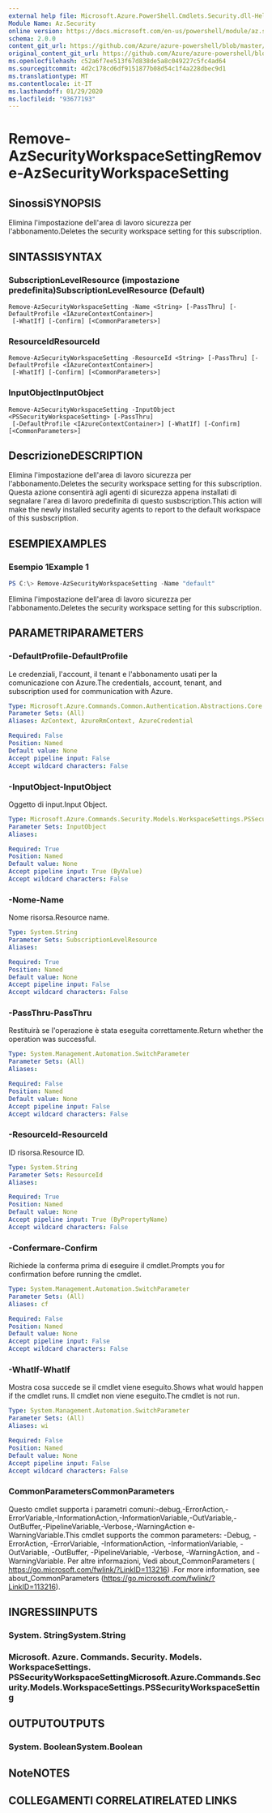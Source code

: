 ```yaml
---
external help file: Microsoft.Azure.PowerShell.Cmdlets.Security.dll-Help.xml
Module Name: Az.Security
online version: https://docs.microsoft.com/en-us/powershell/module/az.security/Remove-AzSecurityWorkspaceSetting
schema: 2.0.0
content_git_url: https://github.com/Azure/azure-powershell/blob/master/src/Security/Security/help/Remove-AzSecurityWorkspaceSetting.md
original_content_git_url: https://github.com/Azure/azure-powershell/blob/master/src/Security/Security/help/Remove-AzSecurityWorkspaceSetting.md
ms.openlocfilehash: c52a6f7ee513f67d838de5a8c049227c5fc4ad64
ms.sourcegitcommit: 4d2c178cd6df9151877b08d54c1f4a228dbec9d1
ms.translationtype: MT
ms.contentlocale: it-IT
ms.lasthandoff: 01/29/2020
ms.locfileid: "93677193"
---
```

# <span data-ttu-id="5fb23-101">Remove-AzSecurityWorkspaceSetting</span><span class="sxs-lookup"><span data-stu-id="5fb23-101">Remove-AzSecurityWorkspaceSetting</span></span>

## <span data-ttu-id="5fb23-102">Sinossi</span><span class="sxs-lookup"><span data-stu-id="5fb23-102">SYNOPSIS</span></span>
<span data-ttu-id="5fb23-103">Elimina l'impostazione dell'area di lavoro sicurezza per l'abbonamento.</span><span class="sxs-lookup"><span data-stu-id="5fb23-103">Deletes the security workspace setting for this subscription.</span></span>

## <span data-ttu-id="5fb23-104">SINTASSI</span><span class="sxs-lookup"><span data-stu-id="5fb23-104">SYNTAX</span></span>

### <span data-ttu-id="5fb23-105">SubscriptionLevelResource (impostazione predefinita)</span><span class="sxs-lookup"><span data-stu-id="5fb23-105">SubscriptionLevelResource (Default)</span></span>
```
Remove-AzSecurityWorkspaceSetting -Name <String> [-PassThru] [-DefaultProfile <IAzureContextContainer>]
 [-WhatIf] [-Confirm] [<CommonParameters>]
```

### <span data-ttu-id="5fb23-106">ResourceId</span><span class="sxs-lookup"><span data-stu-id="5fb23-106">ResourceId</span></span>
```
Remove-AzSecurityWorkspaceSetting -ResourceId <String> [-PassThru] [-DefaultProfile <IAzureContextContainer>]
 [-WhatIf] [-Confirm] [<CommonParameters>]
```

### <span data-ttu-id="5fb23-107">InputObject</span><span class="sxs-lookup"><span data-stu-id="5fb23-107">InputObject</span></span>
```
Remove-AzSecurityWorkspaceSetting -InputObject <PSSecurityWorkspaceSetting> [-PassThru]
 [-DefaultProfile <IAzureContextContainer>] [-WhatIf] [-Confirm] [<CommonParameters>]
```

## <span data-ttu-id="5fb23-108">Descrizione</span><span class="sxs-lookup"><span data-stu-id="5fb23-108">DESCRIPTION</span></span>
<span data-ttu-id="5fb23-109">Elimina l'impostazione dell'area di lavoro sicurezza per l'abbonamento.</span><span class="sxs-lookup"><span data-stu-id="5fb23-109">Deletes the security workspace setting for this subscription.</span></span>
<span data-ttu-id="5fb23-110">Questa azione consentirà agli agenti di sicurezza appena installati di segnalare l'area di lavoro predefinita di questo susbscription.</span><span class="sxs-lookup"><span data-stu-id="5fb23-110">This action will make the newly installed security agents to report to the default workspace of this susbscription.</span></span>

## <span data-ttu-id="5fb23-111">ESEMPI</span><span class="sxs-lookup"><span data-stu-id="5fb23-111">EXAMPLES</span></span>

### <span data-ttu-id="5fb23-112">Esempio 1</span><span class="sxs-lookup"><span data-stu-id="5fb23-112">Example 1</span></span>
```powershell
PS C:\> Remove-AzSecurityWorkspaceSetting -Name "default"
```

<span data-ttu-id="5fb23-113">Elimina l'impostazione dell'area di lavoro sicurezza per l'abbonamento.</span><span class="sxs-lookup"><span data-stu-id="5fb23-113">Deletes the security workspace setting for this subscription.</span></span>

## <span data-ttu-id="5fb23-114">PARAMETRI</span><span class="sxs-lookup"><span data-stu-id="5fb23-114">PARAMETERS</span></span>

### <span data-ttu-id="5fb23-115">-DefaultProfile</span><span class="sxs-lookup"><span data-stu-id="5fb23-115">-DefaultProfile</span></span>
<span data-ttu-id="5fb23-116">Le credenziali, l'account, il tenant e l'abbonamento usati per la comunicazione con Azure.</span><span class="sxs-lookup"><span data-stu-id="5fb23-116">The credentials, account, tenant, and subscription used for communication with Azure.</span></span>

```yaml
Type: Microsoft.Azure.Commands.Common.Authentication.Abstractions.Core.IAzureContextContainer
Parameter Sets: (All)
Aliases: AzContext, AzureRmContext, AzureCredential

Required: False
Position: Named
Default value: None
Accept pipeline input: False
Accept wildcard characters: False
```

### <span data-ttu-id="5fb23-117">-InputObject</span><span class="sxs-lookup"><span data-stu-id="5fb23-117">-InputObject</span></span>
<span data-ttu-id="5fb23-118">Oggetto di input.</span><span class="sxs-lookup"><span data-stu-id="5fb23-118">Input Object.</span></span>

```yaml
Type: Microsoft.Azure.Commands.Security.Models.WorkspaceSettings.PSSecurityWorkspaceSetting
Parameter Sets: InputObject
Aliases:

Required: True
Position: Named
Default value: None
Accept pipeline input: True (ByValue)
Accept wildcard characters: False
```

### <span data-ttu-id="5fb23-119">-Nome</span><span class="sxs-lookup"><span data-stu-id="5fb23-119">-Name</span></span>
<span data-ttu-id="5fb23-120">Nome risorsa.</span><span class="sxs-lookup"><span data-stu-id="5fb23-120">Resource name.</span></span>

```yaml
Type: System.String
Parameter Sets: SubscriptionLevelResource
Aliases:

Required: True
Position: Named
Default value: None
Accept pipeline input: False
Accept wildcard characters: False
```

### <span data-ttu-id="5fb23-121">-PassThru</span><span class="sxs-lookup"><span data-stu-id="5fb23-121">-PassThru</span></span>
<span data-ttu-id="5fb23-122">Restituirà se l'operazione è stata eseguita correttamente.</span><span class="sxs-lookup"><span data-stu-id="5fb23-122">Return whether the operation was successful.</span></span>

```yaml
Type: System.Management.Automation.SwitchParameter
Parameter Sets: (All)
Aliases:

Required: False
Position: Named
Default value: None
Accept pipeline input: False
Accept wildcard characters: False
```

### <span data-ttu-id="5fb23-123">-ResourceId</span><span class="sxs-lookup"><span data-stu-id="5fb23-123">-ResourceId</span></span>
<span data-ttu-id="5fb23-124">ID risorsa.</span><span class="sxs-lookup"><span data-stu-id="5fb23-124">Resource ID.</span></span>

```yaml
Type: System.String
Parameter Sets: ResourceId
Aliases:

Required: True
Position: Named
Default value: None
Accept pipeline input: True (ByPropertyName)
Accept wildcard characters: False
```

### <span data-ttu-id="5fb23-125">-Confermare</span><span class="sxs-lookup"><span data-stu-id="5fb23-125">-Confirm</span></span>
<span data-ttu-id="5fb23-126">Richiede la conferma prima di eseguire il cmdlet.</span><span class="sxs-lookup"><span data-stu-id="5fb23-126">Prompts you for confirmation before running the cmdlet.</span></span>

```yaml
Type: System.Management.Automation.SwitchParameter
Parameter Sets: (All)
Aliases: cf

Required: False
Position: Named
Default value: None
Accept pipeline input: False
Accept wildcard characters: False
```

### <span data-ttu-id="5fb23-127">-WhatIf</span><span class="sxs-lookup"><span data-stu-id="5fb23-127">-WhatIf</span></span>
<span data-ttu-id="5fb23-128">Mostra cosa succede se il cmdlet viene eseguito.</span><span class="sxs-lookup"><span data-stu-id="5fb23-128">Shows what would happen if the cmdlet runs.</span></span> <span data-ttu-id="5fb23-129">Il cmdlet non viene eseguito.</span><span class="sxs-lookup"><span data-stu-id="5fb23-129">The cmdlet is not run.</span></span>

```yaml
Type: System.Management.Automation.SwitchParameter
Parameter Sets: (All)
Aliases: wi

Required: False
Position: Named
Default value: None
Accept pipeline input: False
Accept wildcard characters: False
```

### <span data-ttu-id="5fb23-130">CommonParameters</span><span class="sxs-lookup"><span data-stu-id="5fb23-130">CommonParameters</span></span>
<span data-ttu-id="5fb23-131">Questo cmdlet supporta i parametri comuni:-debug,-ErrorAction,-ErrorVariable,-InformationAction,-InformationVariable,-OutVariable,-OutBuffer,-PipelineVariable,-Verbose,-WarningAction e-WarningVariable.</span><span class="sxs-lookup"><span data-stu-id="5fb23-131">This cmdlet supports the common parameters: -Debug, -ErrorAction, -ErrorVariable, -InformationAction, -InformationVariable, -OutVariable, -OutBuffer, -PipelineVariable, -Verbose, -WarningAction, and -WarningVariable.</span></span> <span data-ttu-id="5fb23-132">Per altre informazioni, Vedi about_CommonParameters ( https://go.microsoft.com/fwlink/?LinkID=113216) .</span><span class="sxs-lookup"><span data-stu-id="5fb23-132">For more information, see about_CommonParameters (https://go.microsoft.com/fwlink/?LinkID=113216).</span></span>

## <span data-ttu-id="5fb23-133">INGRESSI</span><span class="sxs-lookup"><span data-stu-id="5fb23-133">INPUTS</span></span>

### <span data-ttu-id="5fb23-134">System. String</span><span class="sxs-lookup"><span data-stu-id="5fb23-134">System.String</span></span>

### <span data-ttu-id="5fb23-135">Microsoft. Azure. Commands. Security. Models. WorkspaceSettings. PSSecurityWorkspaceSetting</span><span class="sxs-lookup"><span data-stu-id="5fb23-135">Microsoft.Azure.Commands.Security.Models.WorkspaceSettings.PSSecurityWorkspaceSetting</span></span>

## <span data-ttu-id="5fb23-136">OUTPUT</span><span class="sxs-lookup"><span data-stu-id="5fb23-136">OUTPUTS</span></span>

### <span data-ttu-id="5fb23-137">System. Boolean</span><span class="sxs-lookup"><span data-stu-id="5fb23-137">System.Boolean</span></span>

## <span data-ttu-id="5fb23-138">Note</span><span class="sxs-lookup"><span data-stu-id="5fb23-138">NOTES</span></span>

## <span data-ttu-id="5fb23-139">COLLEGAMENTI CORRELATI</span><span class="sxs-lookup"><span data-stu-id="5fb23-139">RELATED LINKS</span></span>
